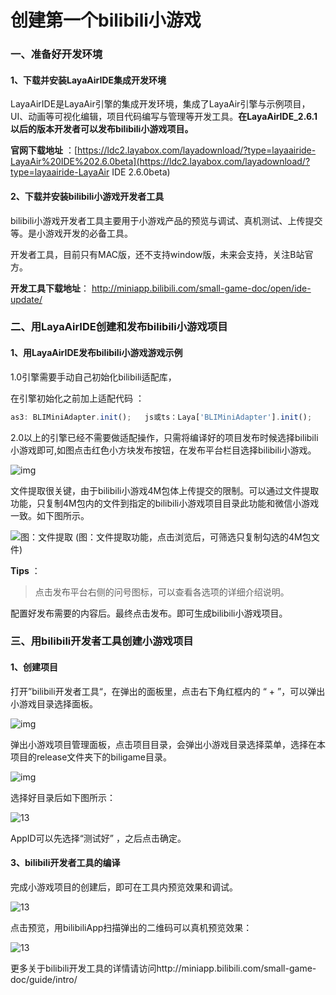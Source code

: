 # 创建第一个bilibili小游戏
### 一、准备好开发环境

#### 1、下载并安装LayaAirIDE集成开发环境

LayaAirIDE是LayaAir引擎的集成开发环境，集成了LayaAir引擎与示例项目，UI、动画等可视化编辑，项目代码编写与管理等开发工具。**在LayaAirIDE_2.6.1以后的版本开发者可以发布bilibili小游戏项目。**

**官网下载地址** ：[https://ldc2.layabox.com/layadownload/?type=layaairide-LayaAir%20IDE%202.6.0beta](https://ldc2.layabox.com/layadownload/?type=layaairide-LayaAir IDE 2.6.0beta)



#### 2、下载并安装bilibili小游戏开发者工具

bilibili小游戏开发者工具主要用于小游戏产品的预览与调试、真机测试、上传提交等。是小游戏开发的必备工具。

开发者工具，目前只有MAC版，还不支持window版，未来会支持，关注B站官方。

**开发工具下载地址**：
http://miniapp.bilibili.com/small-game-doc/open/ide-update/



### 二、用LayaAirIDE创建和发布bilibili小游戏项目

#### 1、用LayaAirIDE发布bilibili小游戏游戏示例

1.0引擎需要手动自己初始化bilibili适配库，

在引擎初始化之前加上适配代码 ：

```typescript
as3: BLIMiniAdapter.init();   js或ts：Laya['BLIMiniAdapter'].init();
```

2.0以上的引擎已经不需要做适配操作，只需将编译好的项目发布时候选择bilibili小游戏即可,如图点击红色小方块发布按钮，在发布平台栏目选择bilibili小游戏。

![img](img/b1.png)



文件提取很关键，由于bilibili小游戏4M包体上传提交的限制。可以通过文件提取功能，只复制4M包内的文件到指定的bilibili小游戏项目目录此功能和微信小游戏一致。如下图所示。

![图：文件提取](img/b2.png) 
(图：文件提取功能，点击浏览后，可筛选只复制勾选的4M包文件)

**Tips** ：

> 点击发布平台右侧的问号图标，可以查看各选项的详细介绍说明。

配置好发布需要的内容后。最终点击发布。即可生成bilibili小游戏项目。



### 三、用bilibili开发者工具创建小游戏项目

#### 1、创建项目

打开”bilibili开发者工具“，在弹出的面板里，点击右下角红框内的 “ + ”，可以弹出小游戏目录选择面板。

![img](img/b3.png) 

  弹出小游戏项目管理面板，点击项目目录，会弹出小游戏目录选择菜单，选择在本项目的release文件夹下的biligame目录。

  ![img](img/b4.png)

选择好目录后如下图所示：

![13](img/b5.png)

AppID可以先选择“测试好” ，之后点击确定。

#### 3、bilibili开发者工具的编译

完成小游戏项目的创建后，即可在工具内预览效果和调试。

![13](img/b6.png) 

点击预览，用bilibiliApp扫描弹出的二维码可以真机预览效果：

![13](img/b7.jpg)



更多关于bilibili开发工具的详情请访问http://miniapp.bilibili.com/small-game-doc/guide/intro/

